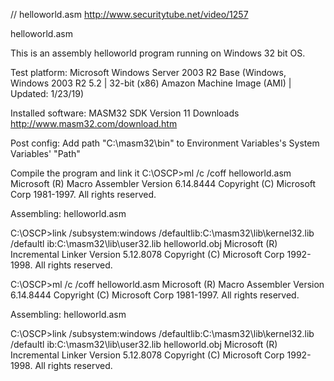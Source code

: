 // helloworld.asm
http://www.securitytube.net/video/1257

helloworld.asm

This is an assembly helloworld program running on Windows 32 bit OS.

Test platform: Microsoft Windows Server 2003 R2 Base (Windows, Windows 2003 R2 5.2 | 32-bit (x86) Amazon Machine Image (AMI) | Updated: 1/23/19)

Installed software:
MASM32 SDK Version 11 Downloads
http://www.masm32.com/download.htm

Post config:
Add path "C:\masm32\bin" to Environment Variables's System Variables' "Path"

Compile the program and link it
C:\OSCP>ml /c /coff helloworld.asm
Microsoft (R) Macro Assembler Version 6.14.8444
Copyright (C) Microsoft Corp 1981-1997.  All rights reserved.

 Assembling: helloworld.asm

C:\OSCP>link /subsystem:windows /defaultlib:C:\masm32\lib\kernel32.lib /defaultl
ib:C:\masm32\lib\user32.lib helloworld.obj
Microsoft (R) Incremental Linker Version 5.12.8078
Copyright (C) Microsoft Corp 1992-1998. All rights reserved.


C:\OSCP>ml /c /coff helloworld.asm
Microsoft (R) Macro Assembler Version 6.14.8444
Copyright (C) Microsoft Corp 1981-1997.  All rights reserved.

 Assembling: helloworld.asm

C:\OSCP>link /subsystem:windows /defaultlib:C:\masm32\lib\kernel32.lib /defaultl
ib:C:\masm32\lib\user32.lib helloworld.obj
Microsoft (R) Incremental Linker Version 5.12.8078
Copyright (C) Microsoft Corp 1992-1998. All rights reserved.
